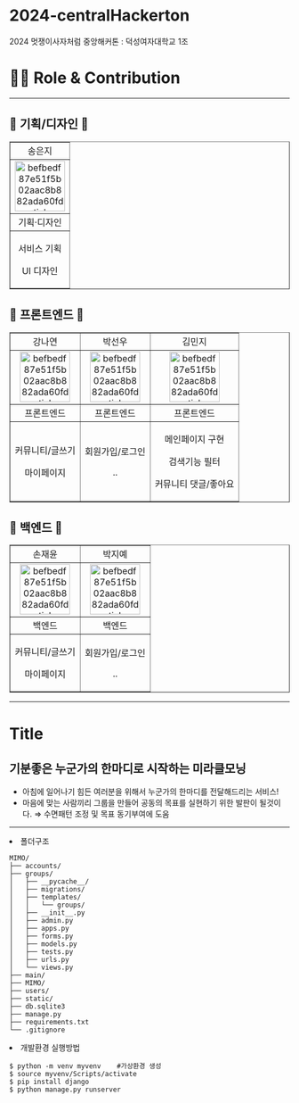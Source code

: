 # 2024-centralHackerton

2024 멋쟁이사자처럼 중앙해커톤 : 덕성여자대학교 1조

<h1>👨‍💻 Role & Contribution</h1>
<hr>
<h2>🦁 기획/디자인 🦁</h2>

<table border="" cellspacing="0" cellpadding="0" width="50%">
  <tr width="100%">
  <td align="center">송은지</a></td>
  </tr>
  <tr width="100%">
  <td  align="center"><a href="https://imgbb.com/"><img src="" alt="befbedf87e51f5b02aac8b882ada60fd-sticker" border="0" width="90px"></a></td>
  </tr>
  <tr width="100%">
  <td  align="center">기획·디자인</td>
     </tr>
      <tr width="100%">
          <td  align="center"><p>서비스 기획</p><p>UI 디자인</p></td>
     </tr>
  </table>

<h2>🦁 프론트엔드 🦁</h2>

<table border="" cellspacing="0" cellpadding="0" width="50%">
  <tr width="100%">
  <td align="center">강나연</a></td>
  <td align="center">박선우</a></td>
  <td align="center">김민지</a></td>
  </tr>
  <tr width="100%">
  <td  align="center"><a href="https://github.com/user-attachments/assets/fa44fbe8-5225-48cc-951e-11fb043e224e"><img src="" alt="befbedf87e51f5b02aac8b882ada60fd-sticker" border="0" width="90px"></a></td>
  <td  align="center"><a href="https://github.com/user-attachments/assets/f436ef3f-4715-4c85-a70c-2274f6853369"><img src="" alt="befbedf87e51f5b02aac8b882ada60fd-sticker" border="0" width="90px"></a></td>
  <td  align="center"><a href="https://github.com/user-attachments/assets/20308368-79b7-4b99-953c-f6b4e8e959ef"><img src="" alt="befbedf87e51f5b02aac8b882ada60fd-sticker" border="0" width="90px"></a></td>
  </tr>
  <tr width="100%">
  <td  align="center">프론트엔드</td>
  <td  align="center">프론트엔드</td>
  <td  align="center">프론트엔드</td>
     </tr>
      <tr width="100%">
          <td  align="center"><p>커뮤니티/글쓰기</p><p>마이페이지</p></td>
          <td  align="center"><p>회원가입/로그인</p><p>..</p></td>
          <td  align="center"><p>메인페이지 구현</p><p>검색기능 필터</p><p>커뮤니티 댓글/좋아요</p></td>
     </tr>
  </table>

<h2>🦁 백엔드 🦁</h2>

<table border="" cellspacing="0" cellpadding="0" width="50%">
  <tr width="100%">
  <td align="center">손재윤</a></td>
  <td align="center">박지예</a></td>
  </tr>
  <tr width="100%">
  <td  align="center"><a href="https://github.com/user-attachments/assets/e74cf01b-ede9-48b3-9067-dd62d1674f18"><img src="" alt="befbedf87e51f5b02aac8b882ada60fd-sticker" border="0" width="90px"></a></td>
  <td  align="center"><a href="https://github.com/user-attachments/assets/bb581b85-2d70-498a-b5c9-712ee7ee62d4"><img src="" alt="befbedf87e51f5b02aac8b882ada60fd-sticker" border="0" width="90px"></a></td>
  </tr>
  <tr width="100%">
  <td  align="center">백엔드</td>
  <td  align="center">백엔드</td>
     </tr>
      <tr width="100%">
          <td  align="center"><p>커뮤니티/글쓰기</p><p>마이페이지</p></td>
          <td  align="center"><p>회원가입/로그인</p><p>..</p></td>
     </tr>
  </table>

<hr>
<h1>Title</h1>
<h2>기분좋은 누군가의 한마디로 시작하는 미라클모닝</h2>

- 아침에 일어나기 힘든 여러분을 위해서 누군가의 한마디를 전달해드리는 서비스!
- 마음에 맞는 사람끼리 그룹을 만들어 공동의 목표를 실현하기 위한 발판이 될것이다. ⇒ 수면패턴 조정 및 목표 동기부여에 도움

<hr>
<li>폴더구조</li>

```
MIMO/
├── accounts/
├── groups/
│   ├── __pycache__/
│   ├── migrations/
│   ├── templates/
│   │   └── groups/
│   ├── __init__.py
│   ├── admin.py
│   ├── apps.py
│   ├── forms.py
│   ├── models.py
│   ├── tests.py
│   ├── urls.py
│   └── views.py
├── main/
├── MIMO/
├── users/
├── static/
├── db.sqlite3
├── manage.py
├── requirements.txt
└── .gitignore
```

<li>개발환경 실행방법</li>

```
$ python -m venv myvenv    #가상환경 생성
$ source myvenv/Scripts/activate
$ pip install django
$ python manage.py runserver
```

